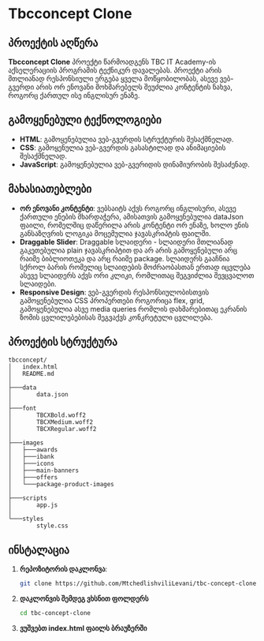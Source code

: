 # Tbcconcept Clone

## პროექტის აღწერა

**Tbcconcept Clone** პროექტი წარმოადგენს TBC IT Academy-ის აქსელერაციის პროგრამის ტექნიკურ დავალებას. პროექტი არის მთლიანად რესპონსიული ერგება ყველა მოწყობილობას, ასევე ვებ-გვერდი არის ორ ენოვანი მოხმარებელს შეუძლია კონტენტის ნახვა, როგორც ქართულ ისე ინგლისურ ენაზე.

## გამოყენებული ტექნოლოგიები

- **HTML**: გამოყენებულია ვებ-გვერდის სტრუქტურის შესაქმნელად.
- **CSS**: გამოყენულია ვებ-გვერდის გასასტილად და ანიმაციების შესაქმნელად.
- **JavaScript**: გამოყენებულია ვებ-გვერიდის დინამიურობის შესაძენად.

## მახასიათებლები

- **ორ ენოვანი კონტენტი**: ვებსაიტს აქვს როგორც ინგლისური, ასევე ქართული ენების მხარდაჭერა, ამისათვის გამოყენებულია dataJson ფაილი, რომელშიც დაწერილა არის კონტენტი ორ ენაზე, ხოლო ენის განსაზღვრის ლოგიკა მოცემულია ჯავასკრიპტის ფაილში.
- **Draggable Slider**: Draggable სლაიდერი - სლაიდერი მთლიანად გაკეთებულია plain ჯავასკრიპტით და არ არის გამოყენებული არც რაიმე ბიბლიოთეკა და არც რაიმე package. სლაიდერს გააჩნია სქროლ ბარის რომელიც სლაიდების მოძრაობასთან ერთად იცვლება ასევე სლაიდერს აქვს ორი კლიკი, რომლითაც შეგვიძლია შევცვალოთ სლაიდები.
- **Responsive Design**: ვებ-გვერდის რესპონსიულობისთვის გამოყენებულია CSS პროპერთები როგორიცა flex, grid, გამოყენებულია ასვე media queries რომლის დახმარებითაც ეკრანის ზომის ცვლილებებისას შეგვაქვს კონკრეტული ცვლილება.

## პროექტის სტრუქტურა

```
tbcconcept/
│   index.html
│   README.md
│
├───data
│       data.json
│
├───font
│       TBCXBold.woff2
│       TBCXMedium.woff2
│       TBCXRegular.woff2
│
├───images
│   ├───awards
│   ├───ibank
│   ├───icons
│   ├───main-banners
│   ├───offers
│   └───package-product-images
│
├───scripts
│       app.js
│
└───styles
        style.css
```

## ინსტალაცია

1. **რეპოზიტორის დაკლონვა**:
   ```bash
   git clone https://github.com/MtchedlishviliLevani/tbc-concept-clone.git
   ```
2. **დაკლონვის შემდეგ ვხსნით ფოლდერს**
   ```bash
   cd tbc-concept-clone
   ```
3. **ვუშვებთ index.html ფაილს ბრაუზერში**
